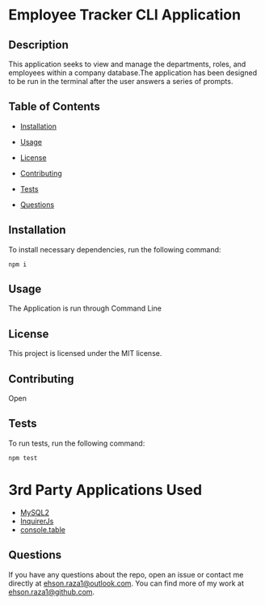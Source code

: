 # Employee Tracker CLI Application

## Description

This application seeks to view and manage the departments, roles, and employees within a company database.The application has been designed to be run in the terminal after the user answers a series of prompts.

## Table of Contents

- [Installation](#installation)

- [Usage](#usage)

- [License](#license)

- [Contributing](#contributing)

- [Tests](#tests)

- [Questions](#questions)

## Installation

To install necessary dependencies, run the following command:

```
npm i
```

## Usage

The Application is run through Command Line

## License

This project is licensed under the MIT license.

## Contributing

Open

## Tests

To run tests, run the following command:

```
npm test
```

# 3rd Party Applications Used

- [MySQL2](https://www.npmjs.com/package/mysql2)
- [InquirerJs](https://www.npmjs.com/package/inquirer/v/0.2.3)
- [console.table](https://www.npmjs.com/package/console.table)

## Questions

If you have any questions about the repo, open an issue or contact me directly at ehson.raza1@outlook.com. You can find more of my work at [ehson.raza1@github.com](https://github.com/ehson.raza1@github.com/).
